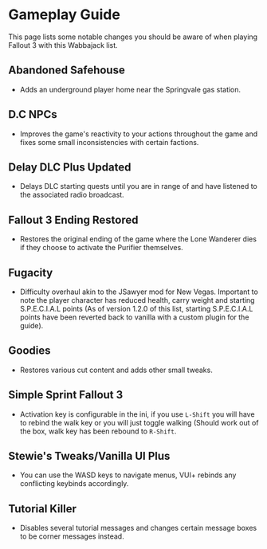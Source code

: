 # Gameplay Guide
This page lists some notable changes you should be aware of when playing Fallout 3 with this Wabbajack list.

## Abandoned Safehouse
- Adds an underground player home near the Springvale gas station.

## D.C NPCs
 - Improves the game's reactivity to your actions throughout the game and fixes some small inconsistencies with certain factions.

## Delay DLC Plus Updated
- Delays DLC starting quests until you are in range of and have listened to the associated radio broadcast.

## Fallout 3 Ending Restored
- Restores the original ending of the game where the Lone Wanderer dies if they choose to activate the Purifier themselves.

## Fugacity
- Difficulty overhaul akin to the JSawyer mod for New Vegas. Important to note the player character has reduced health, carry weight and starting S.P.E.C.I.A.L points (As of version 1.2.0 of this list, starting S.P.E.C.I.A.L points have been reverted back to vanilla with a custom plugin for the guide).

## Goodies
- Restores various cut content and adds other small tweaks.

## Simple Sprint Fallout 3
- Activation key is configurable in the ini, if you use `L-Shift` you will have to rebind the walk key or you will just toggle walking (Should work out of the box, walk key has been rebound to `R-Shift`.

## Stewie's Tweaks/Vanilla UI Plus
- You can use the WASD keys to navigate menus, VUI+ rebinds any conflicting keybinds accordingly.

## Tutorial Killer
- Disables several tutorial messages and changes certain message boxes to be corner messages instead.
